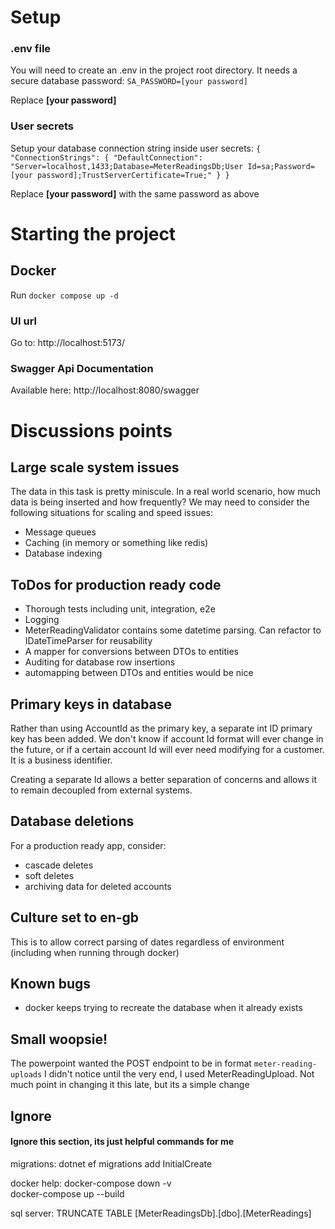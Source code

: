 # Setup
### .env file
You will need to create an .env in the project root directory. It needs a secure database password:
`SA_PASSWORD=[your password]`

Replace **[your password]**

### User secrets
Setup your database connection string inside user secrets:
`{
    "ConnectionStrings": {
        "DefaultConnection": "Server=localhost,1433;Database=MeterReadingsDb;User Id=sa;Password=[your password];TrustServerCertificate=True;"
    }
}`

Replace **[your password]** with the same password as above


# Starting the project
## Docker
Run `docker compose up -d`

### UI url
Go to: http://localhost:5173/

### Swagger Api Documentation

Available here:
http://localhost:8080/swagger



# Discussions points

## Large scale system issues
The data in this task is pretty miniscule. In a real world scenario, how much data is being inserted and how frequently?
We may need to consider the following situations for scaling and speed issues:
- Message queues
- Caching (in memory or something like redis)
- Database indexing

## ToDos for production ready code
- Thorough tests including unit, integration, e2e
- Logging
- MeterReadingValidator contains some datetime parsing. Can refactor to IDateTimeParser for reusability
- A mapper for conversions between DTOs to entities
- Auditing for database row insertions
- automapping between DTOs and entities would be nice

## Primary keys in database
Rather than using AccountId as the primary key, a separate int ID primary key has been added.
We don't know if account Id format will ever change in the future, or if a certain account Id will ever need modifying for a customer. It is a business identifier.

Creating a separate Id allows a better separation of concerns and allows it to remain decoupled from external systems.

## Database deletions
For a production ready app, consider: 
- cascade deletes
- soft deletes
- archiving data for deleted accounts

## Culture set to en-gb
This is to allow correct parsing of dates regardless of environment (including when running through docker)

## Known bugs
- docker keeps trying to recreate the database when it already exists 

## Small woopsie!
The powerpoint wanted the POST endpoint to be in format `meter-reading-uploads`
I didn't notice until the very end, I used MeterReadingUpload. Not much point in changing it this late, but its a simple change


## Ignore
#### Ignore this section, its just helpful commands for me
migrations:
dotnet ef migrations add InitialCreate

docker help:
docker-compose down -v  
docker-compose up --build

sql server:
TRUNCATE TABLE [MeterReadingsDb].[dbo].[MeterReadings]

